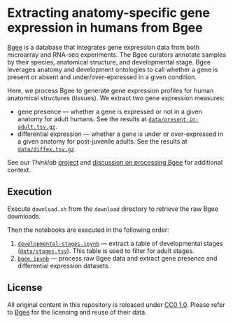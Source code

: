 # Extracting anatomy-specific gene expression in humans from Bgee

[Bgee](http://bgee.org/) is a database that integrates gene expression data from both microarray and RNA-seq experiments. The Bgee curators annotate samples by their species, anatomical structure, and developmental stage. Bgee leverages anatomy and development ontologies to call whether a gene is present or absent and under/over-epxressed in a given condition.

Here, we process Bgee to generate gene expression profiles for human anatomical structures (tissues). We extract two gene expression measures:

+ gene presence — whether a gene is expressed or not in a given anatomy for adult humans. See the results at [`data/present-in-adult.tsv.gz`](data/present-in-adult.tsv.gz).
+ differential expression — whether a gene is under or over-expressed in a given anatomy for post-juvenile adults. See the results at [`data/diffex.tsv.gz`](data/diffex.tsv.gz).

See our _Thinklab_ [project](http://doi.org/10.15363/thinklab.40 "Repurposing drugs on a hetnet") and [discussion on processing Bgee](http://doi.org/10.15363/thinklab.d124 "Processing Bgee for tissue-specific gene presence and over/under-expression") for additional context.

## Execution

Execute `download.sh` from the `download` directory to retrieve the raw Bgee downloads.

Then the notebooks are executed in the following order:

1. [`developmental-stages.ipynb`](developmental-stages.ipynb) — extract a table of developmental stages ([`data/stages.tsv`](data/stages.tsv)). This table is used to filter for adult stages.
2. [`bgee.ipynb`](bgee.ipynb) — process raw Bgee data and extract gene presence and differential expression datasets.

## License

All original content in this repository is released under [CC0 1.0](https://creativecommons.org/publicdomain/zero/1.0/ "Creative Commons · Public Domain Dedication"). Please refer to [Bgee](http://bgee.org/) for the licensing and reuse of their data.
